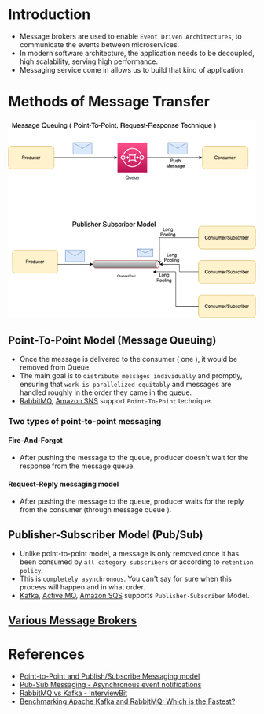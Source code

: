 
# Introduction
- Message brokers are used to enable `Event Driven Architectures`, to communicate the events between microservices.
- In modern software architecture, the application needs to be decoupled, high scalability, serving high performance. 
- Messaging service come in allows us to build that kind of application.

# Methods of Message Transfer

<img title="Message-Transfer-Model" alt="Alt text" src="assests/Traditional-Message-Patterns.drawio.png">

## Point-To-Point Model (Message Queuing)
- Once the message is delivered to the consumer ( one  ), it would be removed from Queue.
- The main goal is to `distribute messages individually` and promptly, ensuring that `work is parallelized equitably` and messages are handled roughly in the order they came in the queue.
- [RabbitMQ](RabbitMQ.md), [Amazon SNS](../AWS/MessageBrokerServices/AmazonSNS.md) support `Point-To-Point` technique.

### Two types of point-to-point messaging

#### Fire-And-Forgot
- After pushing the message to the queue, producer doesn't wait for the response from the message queue.

#### Request-Reply messaging model
- After pushing the message to the queue, producer waits for the reply from the consumer (through message queue ).

## Publisher-Subscriber Model (Pub/Sub)
- Unlike point-to-point model, a message is only removed once it has been consumed by `all category subscribers` or according to `retention policy`.
- This is `completely asynchronous`. You can't say for sure when this process will happen and in what order.
- [Kafka](Kafka.md), [Active MQ](ActiveMQ.md), [Amazon SQS](../AWS/MessageBrokerServices/AmazonSQS.md) supports `Publisher-Subscriber` Model.

## [Various Message Brokers](../../../README.md)

# References
- [Point-to-Point and Publish/Subscribe Messaging model](https://programmingsharing.com/point-to-point-and-publish-subscribe-messaging-model-2efc4d2b6726)
- [Pub-Sub Messaging - Asynchronous event notifications](https://aws.amazon.com/pub-sub-messaging/)
- [RabbitMQ vs Kafka - InterviewBit](https://www.interviewbit.com/blog/rabbitmq-vs-kafka/)
- [Benchmarking Apache Kafka and RabbitMQ: Which is the Fastest?](https://www.confluent.io/blog/kafka-fastest-messaging-system/)